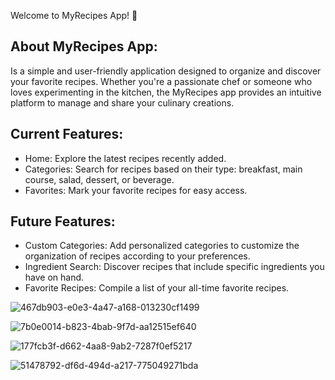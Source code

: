Welcome to MyRecipes App! 🍳

 ## About MyRecipes App:
   Is a simple and user-friendly application designed to organize and discover your favorite recipes. Whether you're a passionate chef or someone who loves experimenting in the kitchen, the MyRecipes app provides an intuitive platform to manage and share your culinary creations. 

## Current Features:
 - Home: Explore the latest recipes recently added. 
 - Categories: Search for recipes based on their type: breakfast, main course, salad, dessert, or beverage. 
 - Favorites: Mark your favorite recipes for easy access. 

## Future Features:
 - Custom Categories: Add personalized categories to customize the organization of recipes according to your preferences. 
 - Ingredient Search: Discover recipes that include specific ingredients you have on hand.
 - Favorite Recipes: Compile a list of your all-time favorite recipes.

![467db903-e0e3-4a47-a168-013230cf1499](https://github.com/LaviniaBinisor/MyRecipes/assets/136313782/4e952a82-28c8-442a-927f-1014bf8bc77b)

![7b0e0014-b823-4bab-9f7d-aa12515ef640](https://github.com/LaviniaBinisor/MyRecipes/assets/136313782/21976b92-a260-44f7-997a-4cd0f4d08cf8)

![177fcb3f-d662-4aa8-9ab2-7287f0ef5217](https://github.com/LaviniaBinisor/MyRecipes/assets/136313782/eee43ddf-0b36-4399-9a13-0259bb1f37eb)

![51478792-df6d-494d-a217-775049271bda](https://github.com/LaviniaBinisor/MyRecipes/assets/136313782/58a9cb52-15be-4ba4-aa24-3f8aa1198535)
